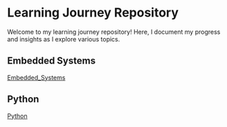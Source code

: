 # Learning Journey Repository

Welcome to my learning journey repository! Here, I document my progress and insights as I explore various topics.

## Embedded Systems
[Embedded_Systems](https://github.com/Mohamed-Shams/Embedded_Systems)

## Python
[Python](https://github.com/Mohamed-Shams/Python)

